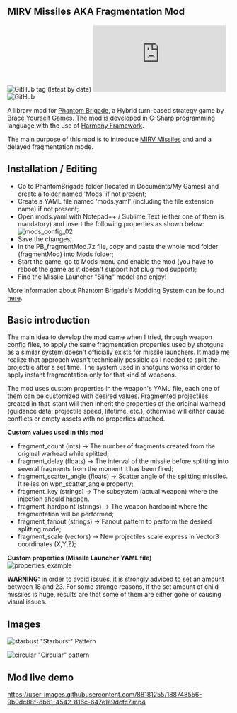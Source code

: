 ## MIRV Missiles AKA Fragmentation Mod
![GitHub tag (latest by date)](https://img.shields.io/github/v/tag/miketanJp/PB_fragmentMod?color=red&label=latest) ![GitHub release (latest by date and asset)](https://img.shields.io/github/downloads/miketanJp/PB_fragmentMod/v1.0.0/PB_FragmentMod.7z?color=red&label=Download) ![GitHub](https://img.shields.io/github/license/miketanJp/PB_fragmentMod)

A library mod for [Phantom Brigade](https://braceyourselfgames.com/phantom-brigade/), a Hybrid turn-based strategy game by [Brace Yourself Games](https://braceyourselfgames.com). The mod is developed in C-Sharp programming language with the use of [Harmony Framework](https://harmony.pardeike.net/).

The main purpose of this mod is to introduce [MIRV Missiles](https://en.wikipedia.org/wiki/Multiple_independently_targetable_reentry_vehicle) and and a delayed fragmentation mode.

## Installation / Editing
- Go to PhantomBrigade folder (located in Documents/My Games) and create a folder named 'Mods' if not present;
- Create a YAML file named 'mods.yaml' (including the file extension name) if not present;
- Open mods.yaml with Notepad++ / Sublime Text (either one of them is mandatory) and insert the following properties as shown below:
<br>![mods_config_02](https://user-images.githubusercontent.com/88181255/188758336-726faaca-9031-47d2-8ec4-07fa2e98f845.png)
- Save the changes;
- In the PB_fragmentMod.7z file, copy and paste the whole mod folder (fragmentMod) into Mods folder;
- Start the game, go to Mods menu and enable the mod (you have to reboot the game as it doesn't support hot plug mod support);
- Find the Missile Launcher "Sling" model and enjoy!

More information about Phantom Brigade's Modding System can be found [here](https://wiki.braceyourselfgames.com/en/PhantomBrigade/Modding/ModSystem).

## Basic introduction
The main idea to develop the mod came when I tried, through weapon config files, to apply the same fragmentation properties used by shotguns as a similar system doesn't officially exists for missile launchers. It made me realize that approach wasn't technically possible as I needed to split the projectile after a set time. The system used in shotguns works in order to apply instant fragmentation only for that kind of weapons.

The mod uses custom properties in the weapon's YAML file, each one of them can be customized with desired values. Fragmented projectiles created in that istant will then inherit the properties of the original warhead (guidance data, projectile speed, lifetime, etc.), otherwise will either cause conflicts or empty assets with no properties attached.

<b>Custom values used in this mod</b>
- fragment_count (ints) → The number of fragments created from the original warhead while splitted;
- fragment_delay (floats) → The interval of the missile before splitting into several fragments from the moment it has been fired;
- fragment_scatter_angle (floats) → Scatter angle of the splitting missiles. It relies on wpn_scatter_angle property;
- fragment_key (strings) → The subsystem (actual weapon) where the injection should happen.
- fragment_hardpoint (strings) → The weapon hardpoint where the fragmentation will be performed;
- fragment_fanout (strings) → Fanout pattern to perform the desired splitting mode;
- fragment_scale (vectors) → New projectiles scale express in Vector3 coordinates (X,Y,Z);

<b>Custom properties (Missile Launcher YAML file)</b>
<br>![properties_example](https://user-images.githubusercontent.com/88181255/188760147-1e2c772f-ae3e-4c79-88d1-2fef853b4b59.png)


<b>WARNING:</b> in order to avoid issues, it is strongly adviced to set an amount between 18 and 23. For some strange reasons, if the set amount of child missiles is huge, results are that some of them are either gone or causing visual issues.

## Images
![starbust](https://user-images.githubusercontent.com/88181255/188744853-dbecbb07-64be-403b-95ce-61c9e719f7cf.png)
"Starburst" Pattern

![circular](https://user-images.githubusercontent.com/88181255/188744872-4971d4ce-05b7-419c-ae5d-b48cb301d5f8.png)
"Circular" pattern

## Mod live demo
https://user-images.githubusercontent.com/88181255/188748556-9b0dc88f-db61-4542-816c-647e1e9dcfc7.mp4
